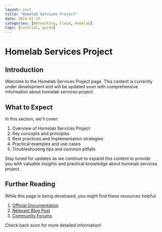 ```yaml
---
layout: post
title: "Homelab Services Project"
date: 2024-01-25
categories: [Networking, Cloud, Homelab]
tags: [tutorial, guide]
---
```


# Homelab Services Project

## Introduction

Welcome to the Homelab Services Project page. This content is currently under development and will be updated soon with comprehensive information about homelab services project.

## What to Expect

In this section, we'll cover:

1. Overview of Homelab Services Project
2. Key concepts and principles
3. Best practices and implementation strategies
4. Practical examples and use cases
5. Troubleshooting tips and common pitfalls

Stay tuned for updates as we continue to expand this content to provide you with valuable insights and practical knowledge about homelab services project.

## Further Reading

While this page is being developed, you might find these resources helpful:

1. [Official Documentation](https://example.com)
2. [Relevant Blog Post](https://example.com/blog)
3. [Community Forums](https://example.com/forum)

Check back soon for more detailed information!
